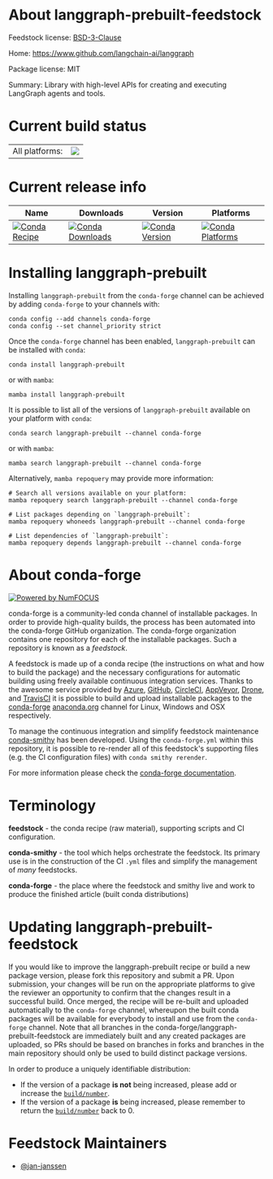 About langgraph-prebuilt-feedstock
==================================

Feedstock license: [BSD-3-Clause](https://github.com/conda-forge/langgraph-prebuilt-feedstock/blob/main/LICENSE.txt)

Home: https://www.github.com/langchain-ai/langgraph

Package license: MIT

Summary: Library with high-level APIs for creating and executing LangGraph agents and tools.

Current build status
====================


<table><tr><td>All platforms:</td>
    <td>
      <a href="https://dev.azure.com/conda-forge/feedstock-builds/_build/latest?definitionId=24974&branchName=main">
        <img src="https://dev.azure.com/conda-forge/feedstock-builds/_apis/build/status/langgraph-prebuilt-feedstock?branchName=main">
      </a>
    </td>
  </tr>
</table>

Current release info
====================

| Name | Downloads | Version | Platforms |
| --- | --- | --- | --- |
| [![Conda Recipe](https://img.shields.io/badge/recipe-langgraph--prebuilt-green.svg)](https://anaconda.org/conda-forge/langgraph-prebuilt) | [![Conda Downloads](https://img.shields.io/conda/dn/conda-forge/langgraph-prebuilt.svg)](https://anaconda.org/conda-forge/langgraph-prebuilt) | [![Conda Version](https://img.shields.io/conda/vn/conda-forge/langgraph-prebuilt.svg)](https://anaconda.org/conda-forge/langgraph-prebuilt) | [![Conda Platforms](https://img.shields.io/conda/pn/conda-forge/langgraph-prebuilt.svg)](https://anaconda.org/conda-forge/langgraph-prebuilt) |

Installing langgraph-prebuilt
=============================

Installing `langgraph-prebuilt` from the `conda-forge` channel can be achieved by adding `conda-forge` to your channels with:

```
conda config --add channels conda-forge
conda config --set channel_priority strict
```

Once the `conda-forge` channel has been enabled, `langgraph-prebuilt` can be installed with `conda`:

```
conda install langgraph-prebuilt
```

or with `mamba`:

```
mamba install langgraph-prebuilt
```

It is possible to list all of the versions of `langgraph-prebuilt` available on your platform with `conda`:

```
conda search langgraph-prebuilt --channel conda-forge
```

or with `mamba`:

```
mamba search langgraph-prebuilt --channel conda-forge
```

Alternatively, `mamba repoquery` may provide more information:

```
# Search all versions available on your platform:
mamba repoquery search langgraph-prebuilt --channel conda-forge

# List packages depending on `langgraph-prebuilt`:
mamba repoquery whoneeds langgraph-prebuilt --channel conda-forge

# List dependencies of `langgraph-prebuilt`:
mamba repoquery depends langgraph-prebuilt --channel conda-forge
```


About conda-forge
=================

[![Powered by
NumFOCUS](https://img.shields.io/badge/powered%20by-NumFOCUS-orange.svg?style=flat&colorA=E1523D&colorB=007D8A)](https://numfocus.org)

conda-forge is a community-led conda channel of installable packages.
In order to provide high-quality builds, the process has been automated into the
conda-forge GitHub organization. The conda-forge organization contains one repository
for each of the installable packages. Such a repository is known as a *feedstock*.

A feedstock is made up of a conda recipe (the instructions on what and how to build
the package) and the necessary configurations for automatic building using freely
available continuous integration services. Thanks to the awesome service provided by
[Azure](https://azure.microsoft.com/en-us/services/devops/), [GitHub](https://github.com/),
[CircleCI](https://circleci.com/), [AppVeyor](https://www.appveyor.com/),
[Drone](https://cloud.drone.io/welcome), and [TravisCI](https://travis-ci.com/)
it is possible to build and upload installable packages to the
[conda-forge](https://anaconda.org/conda-forge) [anaconda.org](https://anaconda.org/)
channel for Linux, Windows and OSX respectively.

To manage the continuous integration and simplify feedstock maintenance
[conda-smithy](https://github.com/conda-forge/conda-smithy) has been developed.
Using the ``conda-forge.yml`` within this repository, it is possible to re-render all of
this feedstock's supporting files (e.g. the CI configuration files) with ``conda smithy rerender``.

For more information please check the [conda-forge documentation](https://conda-forge.org/docs/).

Terminology
===========

**feedstock** - the conda recipe (raw material), supporting scripts and CI configuration.

**conda-smithy** - the tool which helps orchestrate the feedstock.
                   Its primary use is in the construction of the CI ``.yml`` files
                   and simplify the management of *many* feedstocks.

**conda-forge** - the place where the feedstock and smithy live and work to
                  produce the finished article (built conda distributions)


Updating langgraph-prebuilt-feedstock
=====================================

If you would like to improve the langgraph-prebuilt recipe or build a new
package version, please fork this repository and submit a PR. Upon submission,
your changes will be run on the appropriate platforms to give the reviewer an
opportunity to confirm that the changes result in a successful build. Once
merged, the recipe will be re-built and uploaded automatically to the
`conda-forge` channel, whereupon the built conda packages will be available for
everybody to install and use from the `conda-forge` channel.
Note that all branches in the conda-forge/langgraph-prebuilt-feedstock are
immediately built and any created packages are uploaded, so PRs should be based
on branches in forks and branches in the main repository should only be used to
build distinct package versions.

In order to produce a uniquely identifiable distribution:
 * If the version of a package **is not** being increased, please add or increase
   the [``build/number``](https://docs.conda.io/projects/conda-build/en/latest/resources/define-metadata.html#build-number-and-string).
 * If the version of a package **is** being increased, please remember to return
   the [``build/number``](https://docs.conda.io/projects/conda-build/en/latest/resources/define-metadata.html#build-number-and-string)
   back to 0.

Feedstock Maintainers
=====================

* [@jan-janssen](https://github.com/jan-janssen/)

